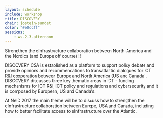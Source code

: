 ```yaml
---
layout: schedule
include: workshop
title: DISCOVERY
chair: jostein-sundet
color: "#e0ccff"
sessions:
    - ws-2-3-afternoon
---
```


Strengthen the eInfrastructure collaboration between North-America and the Nordics (and Europe off course) !!


DISCOVERY CSA is established as a platform to support policy debate and provide 
opinions and recommendations to transatlantic dialogues for ICT R&I cooperation 
between Europe and North America (US and Canada).  DISCOVERY discusses three key 
thematic areas in ICT - funding mechanisms for ICT R&I, ICT policy and regulations 
and cybersecurity and it is composed by European, US and Canada's. 

At NeIC 2017 the main theme will be to discuss how to strengthen the eInfrastructure 
collaboration between Europe, USA and Canada, including how to better facilitate 
access to eInfrastructure over the Atlantic.

